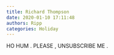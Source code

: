 ```yaml
---
title: Richard Thompson
date: 2020-01-10 17:11:48
authors: Ripp
categories: Holiday
---
```


 HO HUM .
PLEASE , UNSUBSCRIBE ME .